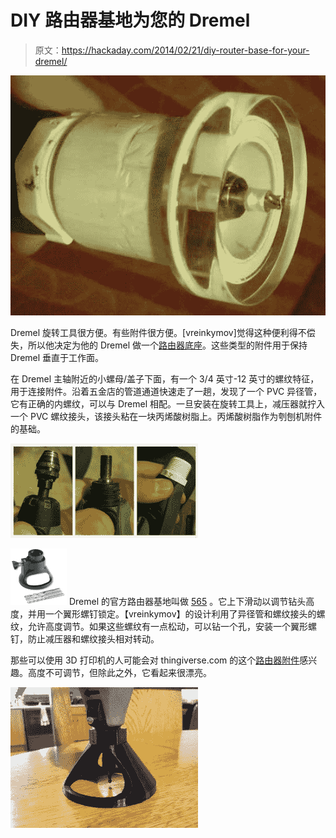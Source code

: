 # DIY 路由器基地为您的 Dremel

> 原文：<https://hackaday.com/2014/02/21/diy-router-base-for-your-dremel/>

![dremel-attachment-main](img/270d8ffddf2afa56717775508cca62a5.png)

Dremel 旋转工具很方便。有些附件很方便。[vreinkymov]觉得这种便利得不偿失，所以他决定为他的 Dremel 做一个[路由器底座](http://www.instructables.com/id/Inexpensive-Dremel-Router-Attachment/?ALLSTEPS)。这些类型的附件用于保持 Dremel 垂直于工作面。

在 Dremel 主轴附近的小螺母/盖子下面，有一个 3/4 英寸-12 英寸的螺纹特征，用于连接附件。沿着五金店的管道通道快速走了一趟，发现了一个 PVC 异径管，它有正确的内螺纹，可以与 Dremel 相配。一旦安装在旋转工具上，减压器就拧入一个 PVC 螺纹接头，该接头粘在一块丙烯酸树脂上。丙烯酸树脂作为刳刨机附件的基础。

![dremel-nut](img/6ad2b20418f57a0b296c9e51e28b2d3e.png)

![dremel-stockbase](img/52f046108a206f7fa6d96b78e8273005.png)  Dremel 的官方路由器基地叫做 [565](http://www.dremel.com/en-us/Attachments/Pages/ProductDetail.aspx?pid=565) 。它上下滑动以调节钻头高度，并用一个翼形螺钉锁定。【vreinkymov】的设计利用了异径管和螺纹接头的螺纹，允许高度调节。如果这些螺纹有一点松动，可以钻一个孔，安装一个翼形螺钉，防止减压器和螺纹接头相对转动。

那些可以使用 3D 打印机的人可能会对 thingiverse.com 的这个[路由器附件](http://www.thingiverse.com/thing:17105)感兴趣。高度不可调节，但除此之外，它看起来很漂亮。

![dremel-3dprint](img/9827ebcc8181d6be075fe6f456ded08d.png)